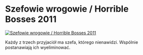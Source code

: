 Szefowie wrogowie / Horrible Bosses 2011 
=============
[![Szefowie wrogowie / Horrible Bosses 2011 ](http://vidos.pl/images/player.gif)](http://vidos.pl/szefowie-wrogowie-horrible-bosses-2011)

 Każdy z trzech przyjaciół ma szefa, którego nienawidzi. Wspólnie postanawiają ich wyeliminować.
